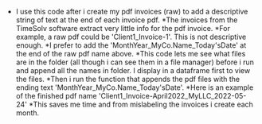 - I use this code after i create my pdf invoices (raw) to add a descriptive string of text at the end of each invoice pdf.
*The invoices from the TimeSolv software extract very little info for the pdf invoice. 
*For example, a raw pdf could be 'Client1_Invoice-1'. This is not descriptive enough. 
*I prefer to add the 'MonthYear_MyCo.Name_Today'sDate' at the end of the raw pdf name above.
*This code lets me see what files are in the folder (all though i can see them in a file manager) before i run and append all the names in folder. I display in a dataframe first to view the files. 
*Then i run the function that appends the pdf files with the ending text 'MonthYear_MyCo.Name_Today'sDate'.
*Here is an example of the finished pdf name 'Client1_Invoice-April2022_MyLLC_2022-05-24'
*This saves me time and from mislabeling the invoices i create each month.
